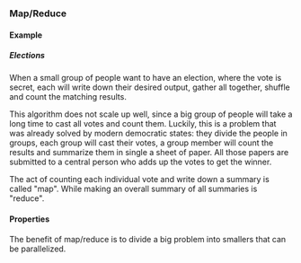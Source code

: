 ### Map/Reduce

#### Example

##### Elections

When a small group of people want to have an election, where the vote is
secret, each will write down their desired output, gather all together, shuffle
and count the matching results.

This algorithm does not scale up well, since a big group of people will take a
long time to cast all votes and count them. Luckily, this is a problem that
was already solved by modern democratic states: they divide the people in
groups, each group will cast their votes, a group member will count the results
and summarize them in single a sheet of paper. All those papers are submitted
to a central person who adds up the votes to get the winner.

The act of counting each individual vote and write down a summary is called
"map". While making an overall summary of all summaries is "reduce".

#### Properties

The benefit of map/reduce is to divide a big problem into smallers that can be
parallelized.
